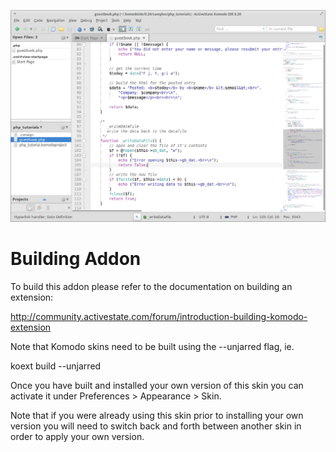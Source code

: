 ![Screenshot](screenshot.png)

Building Addon
==============

To build this addon please refer to the documentation on building an extension:

http://community.activestate.com/forum/introduction-building-komodo-extension

Note that Komodo skins need to be built using the --unjarred flag, ie.

  koext build --unjarred

Once you have built and installed your own version of this skin you can activate it
under Preferences > Appearance > Skin.

Note that if you were already using this skin prior to installing your own version
you will need to switch back and forth between another skin in order to apply
your own version.
